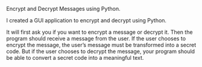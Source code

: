 Encrypt and Decrypt Messages using Python.

I created a GUI application to encrypt and decrypt using Python.

It will first ask you if you want to encrypt a message or decrypt it. Then the program should receive a message from the user.
If the user chooses to encrypt the message, the user’s message must be transformed into a secret code. But if the user chooses to decrypt the message, your program should be able to convert a secret code into a meaningful text.
